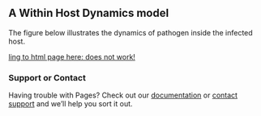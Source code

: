 ## A Within Host Dynamics model

The figure below illustrates the dynamics of pathogen inside the infected host.

[ling to html page here: does not work!](http://3Dfigure.html)

### Support or Contact

Having trouble with Pages? Check out our [documentation](https://docs.github.com/categories/github-pages-basics/) or [contact support](https://github.com/contact) and we’ll help you sort it out.
